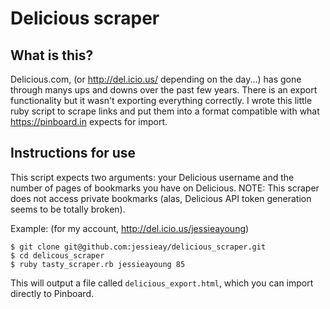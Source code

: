 # Delicious scraper

## What is this?

Delicious.com, (or http://del.icio.us/ depending on the day...) has gone through
manys ups and downs over the past few years. There is an export functionality
but it wasn't exporting everything correctly. I wrote this little ruby script to
scrape links and put them into a format compatible with what https://pinboard.in
expects for import.

## Instructions for use

This script expects two arguments: your Delicious username and the number of
pages of bookmarks you have on Delicious. NOTE: This scraper does not access
private bookmarks (alas, Delicious API token generation seems to be totally
broken).

Example: (for my account, http://del.icio.us/jessieayoung)

```
$ git clone git@github.com:jessieay/delicious_scraper.git
$ cd delicous_scraper
$ ruby tasty_scraper.rb jessieayoung 85
```

This will output a file called `delicious_export.html`, which you can import
directly to Pinboard.
